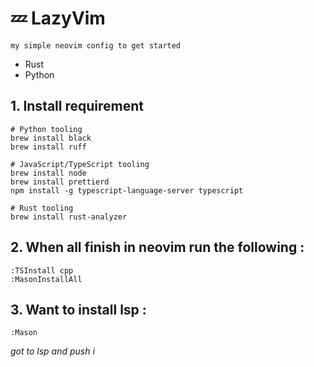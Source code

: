 # 💤 LazyVim
`my simple neovim config to get started`
* Rust
* Python


## 1. Install requirement
```shell
# Python tooling
brew install black       
brew install ruff        

# JavaScript/TypeScript tooling
brew install node        
brew install prettierd   
npm install -g typescript-language-server typescript

# Rust tooling
brew install rust-analyzer  
```

## 2. When all finish in neovim run the following :
```shell
:TSInstall cpp
:MasonInstallAll
```

## 3. Want to install lsp :
```shell
:Mason
```
*got to lsp and push i*


